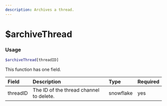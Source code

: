```yaml
---
description: Archives a thread.
---
```


# $archiveThread

### Usage

```php
$archiveThread[threadID]
```

This function has one field.

| Field | Description | Type | Required |
| :--- | :--- | :--- | :--- |
| threadID | The ID of the thread channel to delete. | snowflake | yes |

